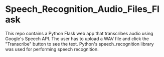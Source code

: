 # Speech_Recognition_Audio_Files_Flask
This repo contains a Python Flask web app that transcribes audio using Google's Speech API. The user has to upload a WAV file and click the "Transcribe" button to see the text. Python's speech_recognition library was used for performing speech recognition.
